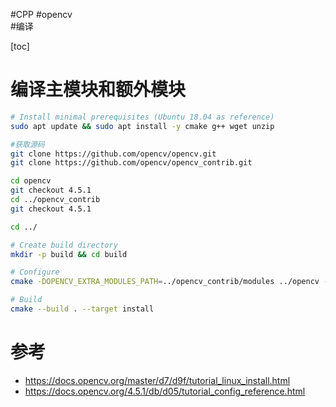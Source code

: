 #CPP 
#opencv  
#编译

[toc]

#   编译主模块和额外模块
```bash
# Install minimal prerequisites (Ubuntu 18.04 as reference)
sudo apt update && sudo apt install -y cmake g++ wget unzip

#获取源码
git clone https://github.com/opencv/opencv.git
git clone https://github.com/opencv/opencv_contrib.git

cd opencv
git checkout 4.5.1
cd ../opencv_contrib
git checkout 4.5.1

cd ../

# Create build directory
mkdir -p build && cd build

# Configure
cmake -DOPENCV_EXTRA_MODULES_PATH=../opencv_contrib/modules ../opencv -DCMAKE_INSTALL_PREFIX=you_install_dir

# Build
cmake --build . --target install
```

#  参考
- https://docs.opencv.org/master/d7/d9f/tutorial_linux_install.html
- https://docs.opencv.org/4.5.1/db/d05/tutorial_config_reference.html